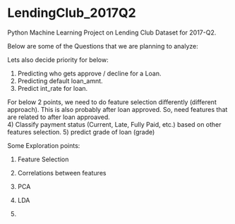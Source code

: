 # LendingClub_2017Q2
Python Machine Learning Project on Lending Club Dataset for 2017-Q2. 

Below are some of the Questions that we are planning to analyze:

Lets also decide priority for below:

1) Predicting who gets approve / decline for a Loan. 
2) Predicting default loan_amnt.
3) Predict int_rate for loan.

For below 2 points, we need to do feature selection differently (different approach). This is also probably after loan approved. So, need features that are related to after loan approaved.  
4) Classify payment status (Current, Late, Fully Paid, etc.) based on other features selection.
5) predict grade of loan (grade)


Some Exploration points:
1) Feature Selection
2) Correlations between features

3) PCA
4) LDA
5) 
